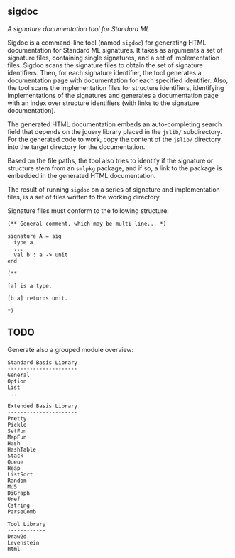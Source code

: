 ## sigdoc

_A signature documentation tool for Standard ML_

Sigdoc is a command-line tool (named `sigdoc`) for generating HTML
documentation for Standard ML signatures. It takes as arguments a set
of signature files, containing single signatures, and a set of
implementation files. Sigdoc scans the signature files to obtain the
set of signature identifiers. Then, for each signature identifier, the
tool generates a documentation page with documentation for each
specified identifier. Also, the tool scans the implementation files
for structure identifiers, identifying implementations of the
signatures and generates a documentation page with an index over
structure identifiers (with links to the signature documentation).

The generated HTML documentation embeds an auto-completing search
field that depends on the jquery library placed in the `jslib/`
subdirectory. For the generated code to work, copy the content of the
`jslib/` directory into the target directory for the documentation.

Based on the file paths, the tool also tries to identify if the
signature or structure stem from an `smlpkg` package, and if so, a link to the package is embedded in the generated HTML documentation.

The result of running `sigdoc` on a series of signature and
implementation files, is a set of files written to the working
directory.

Signature files must conform to the following structure:

    (** General comment, which may be multi-line... *)

    signature A = sig
      type a
      ...
      val b : a -> unit
    end

    (**

	[a] is a type.

    [b a] returns unit.

	*)


## TODO

Generate also a grouped module overview:

    Standard Basis Library
    ----------------------
    General
    Option
    List
    ...

    Extended Basis Library
    ----------------------
    Pretty
    Pickle
    SetFun
    MapFun
    Hash
    HashTable
    Stack
    Queue
    Heap
    ListSort
    Random
    Md5
    DiGraph
    Uref
    Cstring
    ParseComb

    Tool Library
    ------------
    Draw2d
    Levenstein
    Html
